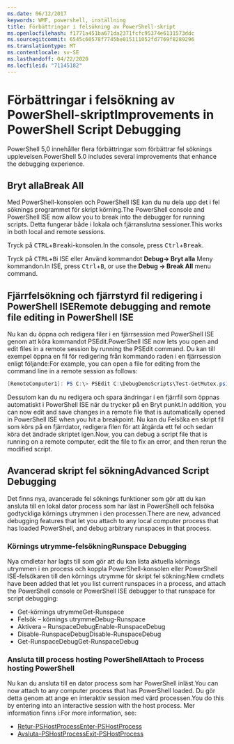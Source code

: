 ```yaml
---
ms.date: 06/12/2017
keywords: WMF, powershell, inställning
title: Förbättringar i felsökning av PowerShell-skript
ms.openlocfilehash: f1771a451ba671da2371fcfc95374e6131573ddc
ms.sourcegitcommit: 6545c60578f7745be015111052fd7769f8289296
ms.translationtype: MT
ms.contentlocale: sv-SE
ms.lasthandoff: 04/22/2020
ms.locfileid: "71145182"
---
```

# <a name="improvements-in-powershell-script-debugging"></a><span data-ttu-id="3fdfd-103">Förbättringar i felsökning av PowerShell-skript</span><span class="sxs-lookup"><span data-stu-id="3fdfd-103">Improvements in PowerShell Script Debugging</span></span>

<span data-ttu-id="3fdfd-104">PowerShell 5,0 innehåller flera förbättringar som förbättrar fel söknings upplevelsen.</span><span class="sxs-lookup"><span data-stu-id="3fdfd-104">PowerShell 5.0 includes several improvements that enhance the debugging experience.</span></span>

## <a name="break-all"></a><span data-ttu-id="3fdfd-105">Bryt alla</span><span class="sxs-lookup"><span data-stu-id="3fdfd-105">Break All</span></span>

<span data-ttu-id="3fdfd-106">Med PowerShell-konsolen och PowerShell ISE kan du nu dela upp det i fel söknings programmet för skript körning.</span><span class="sxs-lookup"><span data-stu-id="3fdfd-106">The PowerShell console and PowerShell ISE now allow you to break into the debugger for running scripts.</span></span> <span data-ttu-id="3fdfd-107">Detta fungerar både i lokala och fjärranslutna sessioner.</span><span class="sxs-lookup"><span data-stu-id="3fdfd-107">This works in both local and remote sessions.</span></span>

<span data-ttu-id="3fdfd-108">Tryck på <kbd>CTRL</kbd>+<kbd>Break</kbd>i-konsolen.</span><span class="sxs-lookup"><span data-stu-id="3fdfd-108">In the console, press <kbd>Ctrl</kbd>+<kbd>Break</kbd>.</span></span>

<span data-ttu-id="3fdfd-109">Tryck på <kbd>CTRL</kbd>+<kbd>B</kbd>i ISE eller Använd kommandot **Debug-> Bryt alla** Meny kommandon.</span><span class="sxs-lookup"><span data-stu-id="3fdfd-109">In ISE, press <kbd>Ctrl</kbd>+<kbd>B</kbd>, or use the **Debug -> Break All** menu command.</span></span>

## <a name="remote-debugging-and-remote-file-editing-in-powershell-ise"></a><span data-ttu-id="3fdfd-110">Fjärrfelsökning och fjärrstyrd fil redigering i PowerShell ISE</span><span class="sxs-lookup"><span data-stu-id="3fdfd-110">Remote debugging and remote file editing in PowerShell ISE</span></span>

<span data-ttu-id="3fdfd-111">Nu kan du öppna och redigera filer i en fjärrsession med PowerShell ISE genom att köra kommandot PSEdit.</span><span class="sxs-lookup"><span data-stu-id="3fdfd-111">PowerShell ISE now lets you open and edit files in a remote session by running the PSEdit command.</span></span>
<span data-ttu-id="3fdfd-112">Du kan till exempel öppna en fil för redigering från kommando raden i en fjärrsession enligt följande:</span><span class="sxs-lookup"><span data-stu-id="3fdfd-112">For example, you can open a file for editing from the command line in a remote session as follows:</span></span>

```powershell
[RemoteComputer1]: PS C:\> PSEdit C:\DebugDemoScripts\Test-GetMutex.ps1
```

<span data-ttu-id="3fdfd-113">Dessutom kan du nu redigera och spara ändringar i en fjärrfil som öppnas automatiskt i PowerShell ISE när du trycker på en Bryt punkt.</span><span class="sxs-lookup"><span data-stu-id="3fdfd-113">In addition, you can now edit and save changes in a remote file that is automatically opened in PowerShell ISE when you hit a breakpoint.</span></span> <span data-ttu-id="3fdfd-114">Nu kan du Felsöka en skript fil som körs på en fjärrdator, redigera filen för att åtgärda ett fel och sedan köra det ändrade skriptet igen.</span><span class="sxs-lookup"><span data-stu-id="3fdfd-114">Now, you can debug a script file that is running on a remote computer, edit the file to fix an error, and then rerun the modified script.</span></span>

## <a name="advanced-script-debugging"></a><span data-ttu-id="3fdfd-115">Avancerad skript fel sökning</span><span class="sxs-lookup"><span data-stu-id="3fdfd-115">Advanced Script Debugging</span></span>

<span data-ttu-id="3fdfd-116">Det finns nya, avancerade fel söknings funktioner som gör att du kan ansluta till en lokal dator process som har läst in PowerShell och felsöka godtyckliga körnings utrymmen i den processen.</span><span class="sxs-lookup"><span data-stu-id="3fdfd-116">There are new, advanced debugging features that let you attach to any local computer process that has loaded PowerShell, and debug arbitrary runspaces in that process.</span></span>

### <a name="runspace-debugging"></a><span data-ttu-id="3fdfd-117">Körnings utrymme-felsökning</span><span class="sxs-lookup"><span data-stu-id="3fdfd-117">Runspace Debugging</span></span>

<span data-ttu-id="3fdfd-118">Nya cmdletar har lagts till som gör att du kan lista aktuella körnings utrymmen i en process och koppla PowerShell-konsolen eller PowerShell ISE-felsökaren till den körnings utrymme för skript fel sökning:</span><span class="sxs-lookup"><span data-stu-id="3fdfd-118">New cmdlets have been added that let you list current runspaces in a process, and attach the PowerShell console or PowerShell ISE debugger to that runspace for script debugging:</span></span>

- <span data-ttu-id="3fdfd-119">Get-körnings utrymme</span><span class="sxs-lookup"><span data-stu-id="3fdfd-119">Get-Runspace</span></span>
- <span data-ttu-id="3fdfd-120">Felsök – körnings utrymme</span><span class="sxs-lookup"><span data-stu-id="3fdfd-120">Debug-Runspace</span></span>
- <span data-ttu-id="3fdfd-121">Aktivera – RunspaceDebug</span><span class="sxs-lookup"><span data-stu-id="3fdfd-121">Enable-RunspaceDebug</span></span>
- <span data-ttu-id="3fdfd-122">Disable-RunspaceDebug</span><span class="sxs-lookup"><span data-stu-id="3fdfd-122">Disable-RunspaceDebug</span></span>
- <span data-ttu-id="3fdfd-123">Get-RunspaceDebug</span><span class="sxs-lookup"><span data-stu-id="3fdfd-123">Get-RunspaceDebug</span></span>

### <a name="attach-to-process-hosting-powershell"></a><span data-ttu-id="3fdfd-124">Ansluta till process hosting PowerShell</span><span class="sxs-lookup"><span data-stu-id="3fdfd-124">Attach to Process hosting PowerShell</span></span>

<span data-ttu-id="3fdfd-125">Nu kan du ansluta till en dator process som har PowerShell inläst.</span><span class="sxs-lookup"><span data-stu-id="3fdfd-125">You can now attach to any computer process that has PowerShell loaded.</span></span> <span data-ttu-id="3fdfd-126">Du gör detta genom att ange en interaktiv session med värd processen.</span><span class="sxs-lookup"><span data-stu-id="3fdfd-126">You do this by entering into an interactive session with the host process.</span></span> <span data-ttu-id="3fdfd-127">Mer information finns i:</span><span class="sxs-lookup"><span data-stu-id="3fdfd-127">For more information, see:</span></span>

- [<span data-ttu-id="3fdfd-128">Retur-PSHostProcess</span><span class="sxs-lookup"><span data-stu-id="3fdfd-128">Enter-PSHostProcess</span></span>](/powershell/module/Microsoft.PowerShell.Core/Enter-PSHostProcess)
- [<span data-ttu-id="3fdfd-129">Avsluta-PSHostProcess</span><span class="sxs-lookup"><span data-stu-id="3fdfd-129">Exit-PSHostProcess</span></span>](/powershell/module/Microsoft.PowerShell.Core/Exit-PSHostProcess)
